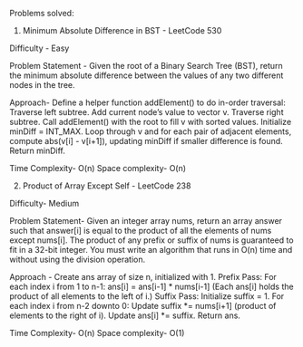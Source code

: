 Problems solved:

1. Minimum Absolute Difference in BST - LeetCode 530

Difficulty - Easy 

Problem Statement - 
Given the root of a Binary Search Tree (BST), return the minimum absolute difference between the values of any two different nodes in the tree.

Approach- 
Define a helper function addElement() to do in-order traversal:
    Traverse left subtree.
    Add current node’s value to vector v.
    Traverse right subtree.
Call addElement() with the root to fill v with sorted values.
Initialize minDiff = INT_MAX.
Loop through v and for each pair of adjacent elements, compute abs(v[i] - v[i+1]), updating minDiff if smaller difference is found.
Return minDiff.

Time Complexity- O(n)
Space complexity- O(n)

2. Product of Array Except Self - LeetCode 238

Difficulty- Medium

Problem Statement- 
Given an integer array nums, return an array answer such that answer[i] is equal to the product of all the elements of nums except nums[i].
The product of any prefix or suffix of nums is guaranteed to fit in a 32-bit integer.
You must write an algorithm that runs in O(n) time and without using the division operation.

Approach - 
Create ans array of size n, initialized with 1.
Prefix Pass:
    For each index i from 1 to n-1:
    ans[i] = ans[i-1] * nums[i-1]
    (Each ans[i] holds the product of all elements to the left of i.)
Suffix Pass:
    Initialize suffix = 1.
    For each index i from n-2 downto 0:
        Update suffix *= nums[i+1] (product of elements to the right of i).
        Update ans[i] *= suffix.
Return ans.

Time Complexity- O(n)
Space complexity- O(1)
